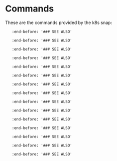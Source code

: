 # Commands

These are the commands provided by the k8s snap:
<!-- vale off -->

```{include} /_parts/commands/k8s.md
   :end-before: '### SEE ALSO'
```

```{include} /_parts/commands/k8s_bootstrap.md
   :end-before: '### SEE ALSO'
```

```{include} /_parts/commands/k8s_certs-status.md
   :end-before: '### SEE ALSO'
```

```{include} /_parts/commands/k8s_config.md
   :end-before: '### SEE ALSO'
```

```{include} /_parts/commands/k8s_disable.md
   :end-before: '### SEE ALSO'
```

```{include} /_parts/commands/k8s_enable.md
   :end-before: '### SEE ALSO'
```

```{include} /_parts/commands/k8s_get-join-token.md
   :end-before: '### SEE ALSO'
```

```{include} /_parts/commands/k8s_get.md
   :end-before: '### SEE ALSO'
```

```{include} /_parts/commands/k8s_join-cluster.md
   :end-before: '### SEE ALSO'
```

```{include} /_parts/commands/k8s_kubectl.md
   :end-before: '### SEE ALSO'
```

```{include} /_parts/commands/k8s_remove-node.md
   :end-before: '### SEE ALSO'
```

```{include} /_parts/commands/k8s_set.md
   :end-before: '### SEE ALSO'
```

```{include} /_parts/commands/k8s_status.md
   :end-before: '### SEE ALSO'
```

```{include} /_parts/commands/k8s_refresh-certs.md
   :end-before: '### SEE ALSO'
```

```{include} /_parts/commands/k8s_completion.md
   :end-before: '### SEE ALSO'
```
<!-- vale on  -->
